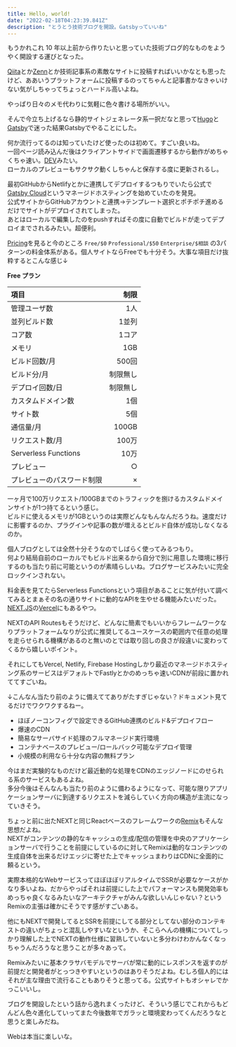 ```yaml
---
title: Hello, world!
date: "2022-02-18T04:23:39.841Z"
description: "とうとう技術ブログを開設。Gatsbyっていいね"
---
```


もうかれこれ 10 年以上前から作りたいと思っていた技術ブログ的なものをようやく開設する運びとなった。

[Qiita](https://qiita.com)とか[Zenn](https://zenn.dev)とか技術記事系の素敵なサイトに投稿すればいいかなとも思ったけど、ああいうプラットフォームに投稿するのってちゃんと記事書かなきゃいけない気がしちゃってちょっとハードル高いよね。

やっぱり日々のメモ代わりに気軽に色々書ける場所がいい。

そんで今立ち上げるなら静的サイトジェネレータ系一択だなと思って[Hugo](https://gohugo.io)と[Gatsby](https://www.gatsbyjs.com)で迷った結果Gatsbyでやることにした。

何か流行ってるのは知っていたけど使ったのは初めて。すごい良いね。  
一回ページ読み込んだ後はクライアントサイドで画面遷移するから動作がめちゃくちゃ速い。[DEV](https://dev.to)みたい。  
ローカルのプレビューもサクサク動くしちゃんと保存する度に更新されるし。

最初GitHubからNetlifyとかに連携してデプロイするつもりでいたら公式で[Gatsby Cloud](https://www.gatsbyjs.com/products/cloud)というマネージドホスティングを始めていたのを発見。  
公式サイトからGitHubアカウントと連携→テンプレート選択とポチポチ進めるだけでサイトがデプロイされてしまった。  
あとはローカルで編集したのをpushすればその度に自動でビルドが走ってデプロイまでされるみたい。超便利。

[Pricing](https://www.gatsbyjs.com/pricing)を見ると今のところ `Free/$0` `Professional/$50` `Enterprise/$相談` の3パターンの料金体系がある。個人サイトならFreeでも十分そう。大事な項目だけ抜粋するとこんな感じ↓

**Free プラン**

| 項目                       |     制限 |
| :------------------------- | -------: |
| 管理ユーザ数               |      1人 |
| 並列ビルド数               |    1並列 |
| コア数                     |    1コア |
| メモリ                     |      1GB |
| ビルド回数/月              |    500回 |
| ビルド分/月                | 制限無し |
| デプロイ回数/日            | 制限無し |
| カスタムドメイン数         |      1個 |
| サイト数                   |      5個 |
| 通信量/月                  |    100GB |
| リクエスト数/月            |    100万 |
| Serverless Functions       |     10万 |
| プレビュー                 |        ○ |
| プレビューのパスワード制限 |        × |

一ヶ月で100万リクエスト/100GBまでのトラフィックを捌けるカスタムドメインサイトが1つ持てるという感じ。  
ビルドに使えるメモリが1GBというのは実際どんなもんなんだろうね。速度だけに影響するのか、プラグインや記事の数が増えるとビルド自体が成功しなくなるのか。

個人ブログとしては全然十分そうなのでしばらく使ってみるつもり。  
何より結局自前のローカルでもビルド出来るから自分で別に用意した環境に移行するのも当たり前に可能というのが素晴らしいね。ブログサービスみたいに完全ロックインされない。

料金表を見てたらServerless Functionsという項目があることに気が付いて調べてみるとまぁその名の通りサイトに動的なAPIを生やせる機能みたいだった。[NEXT.JS](https://nextjs.org)の[Vercel](https://vercel.com)にもあるやつ。

NEXTのAPI Routesもそうだけど、どんなに簡素でもいいからフレームワークなりプラットフォームなりが公式に推奨してるユースケースの範囲内で任意の処理を走らせられる機構があるのと無いのとでは取り回しの良さが段違いに変わってくるから嬉しいポイント。

それにしてもVercel, Netlify, Firebase Hostingしかり最近のマネージドホスティング系のサービスはデフォルトでFastlyとかのめっちゃ速いCDNが前段に置かれててすごいね。

↓こんなん当たり前のように備えててありがたすぎじゃない？ドキュメント見てるだけでワクワクするねー。

- ほぼノーコンフィグで設定できるGitHub連携のビルド&デプロイフロー
- 爆速のCDN
- 簡易なサーバサイド処理のフルマネージド実行環境
- コンテナベースのプレビュー/ロールバック可能なデプロイ管理
- 小規模の利用なら十分な内容の無料プラン

今はまだ実験的なものだけど最近動的な処理をCDNのエッジノードにのせられる系のサービスもあるよね。  
多分今後はそんなんも当たり前のように備わるようになって、可能な限りアプリケーションサーバに到達するリクエストを減らしていく方向の構造が主流になっていきそう。

ちょっと前に出たNEXTと同じReactベースのフレームワークの[Remix](https://remix.run)もそんな思想だよね。  
NEXTがコンテンツの静的なキャッシュの生成/配信の管理を中央のアプリケーションサーバで行うことを前提にしているのに対してRemixは動的なコンテンツの生成自体を出来るだけエッジに寄せた上でキャッシュまわりはCDNに全面的に頼るという。

実際本格的なWebサービスってほぼほぼリアルタイムでSSRが必要なケースがかなり多いよね、だからやっぱそれは前提にした上でパフォーマンスも開発効率もめっちゃ良くなるみたいなアーキテクチャがみんな欲しいんじゃない？というRemixの主張は確かにそうです感がすごいある。

他にもNEXTで開発してるとSSRを前提にしてる部分としてない部分のコンテキストの違いがちょっと混乱しやすいなというか、そこらへんの機構についてしっかり理解した上でNEXTの動作仕様に習熟していないと多分わけわかんなくなっちゃうんだろうなと思うことが多々あって。

Remixみたいに基本クラサバモデルでサーバが常に動的にレスポンスを返すのが前提だと開発者がとっつきやすいというのはありそうだよね。むしろ個人的にはそれが主な理由で流行ることもありそうと思ってる。公式サイトもオシャレでかっこいいし。

ブログを開設したという話から逸れまくったけど、そういう感じでこれからもどんどん色々進化していってまた今後数年でガラッと環境変わってくんだろうなと思うと楽しみだね。

Webは本当に楽しいな。
